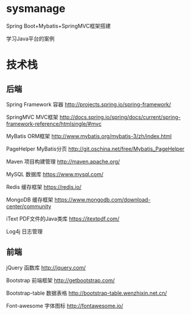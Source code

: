 # sysmanage

Spring Boot+Mybatis+SpringMVC框架搭建

学习Java平台的案例

# 技术栈

## 后端
Spring Framework	容器	http://projects.spring.io/spring-framework/

SpringMVC	MVC框架	http://docs.spring.io/spring/docs/current/spring-framework-reference/htmlsingle/#mvc

MyBatis	ORM框架	http://www.mybatis.org/mybatis-3/zh/index.html

PageHelper	MyBatis分页	http://git.oschina.net/free/Mybatis_PageHelper

Maven	项目构建管理	http://maven.apache.org/

MySQL	数据库	https://www.mysql.com/

Redis 缓存框架 https://redis.io/

MongoDB 缓存框架 https://www.mongodb.com/download-center/community

iText PDF文件的Java类库 https://itextpdf.com/

Log4j 日志管理

## 前端
jQuery	函数库	http://jquery.com/

Bootstrap	前端框架	http://getbootstrap.com/

Bootstrap-table	数据表格	http://bootstrap-table.wenzhixin.net.cn/

Font-awesome	字体图标	http://fontawesome.io/

